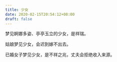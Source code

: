 ```yaml
---
title: 少女
date: 2020-02-15T20:54:12+08:00
draft: false
---
```


梦见婀娜多姿、亭亭玉立的少女，是祥瑞。



姑娘梦见少女，会迟到嫁不出去。



已婚女子梦见少女，是不祥之兆，丈夫会拒绝收入来源。

